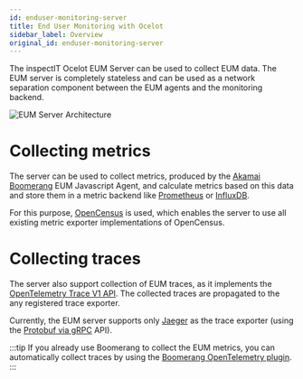 ```yaml
---
id: enduser-monitoring-server
title: End User Monitoring with Ocelot
sidebar_label: Overview
original_id: enduser-monitoring-server
---
```


The inspectIT Ocelot EUM Server can be used to collect EUM data.
The EUM server is completely stateless and can be used as a network separation component between the EUM agents and the monitoring backend.

![EUM Server Architecture](/assets/eum-architecture.png)

# Collecting metrics

The server can be used to collect metrics, produced by the [Akamai Boomerang](https://developer.akamai.com/tools/boomerang) EUM Javascript Agent, and calculate metrics based on this data and store them in a metric backend like [Prometheus](https://prometheus.io/) or [InfluxDB](https://www.influxdata.com/products/influxdb-overview/).

For this purpose, [OpenCensus](https://github.com/census-instrumentation/opencensus-java) is used, which enables the server to use all existing metric exporter implementations of OpenCensus.

# Collecting traces

The server also support collection of EUM traces, as it implements the [OpenTelemetry Trace V1 API](https://github.com/open-telemetry/opentelemetry-specification/blob/master/specification/trace/api.md).
The collected traces are propagated to the any registered trace exporter.

Currently, the EUM server supports only [Jaeger](https://www.jaegertracing.io/) as the trace exporter (using the [Protobuf via gRPC](https://www.jaegertracing.io/docs/1.16/apis/#protobuf-via-grpc-stable) API).

:::tip
If you already use Boomerang to collect the EUM metrics, you can automatically collect traces by using the [Boomerang OpenTelemetry plugin](https://github.com/NovatecConsulting/boomerang-opentelemetry-plugin).
:::
